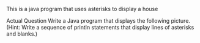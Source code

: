 This is a java program that uses asterisks to display a house

Actual Question
Write a Java program that displays the following picture.  (Hint:  Write a sequence of println statements that display lines of asterisks and blanks.)